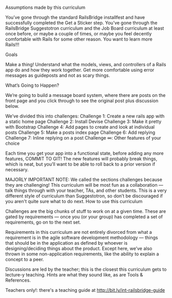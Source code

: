 Assumptions made by this curriculum

  You’ve gone through the standard RailsBridge installfest and have successfully completed the Get a Sticker step.
  You’ve gone through the RailsBridge Suggestotron curriculum and the Job Board curriculum at least once before, or maybe a couple of times, or maybe you feel decently comfortable with Rails for some other reason.
  You want to learn more Rails!!!

Goals

  Make a thing!
  Understand what the models, views, and controllers of a Rails app do and how they work together.
  Get more comfortable using error messages as guideposts and not as scary things.

What’s Going to Happen?

We’re going to build a message board system, where there are posts on the front page and you click through to see the original post plus discussion below.

We’ve divided this into challenges:
  Challenge 1: Create a new rails app with a static home page
  Challenge 2: Install Devise
  Challenge 3: Make it pretty with Bootstrap
  Challenge 4: Add pages to create and look at individual posts
  Challenge 5: Make a posts index page
  Challenge 6: Add replying
  Challenge 7: Inline replying on a post
  Challenge ∞: Other features of your choice

  Each time you get your app into a functional state, before adding any more features, COMMIT TO GIT! The new features will probably break things, which is neat, but you’ll want to be able to roll back to a prior version if necessary.

MAJORLY IMPORTANT NOTE: We called the sections challenges because they are challenging! This curriculum will be most fun as a collaboration — talk things through with your teacher, TAs, and other students. This is a very different style of curriculum than Suggestotron, so don’t be discouraged if you aren't quite sure what to do next.
How to use this curriculum

Challenges are the big chunks of stuff to work on at a given time. These are gated by requirements — once you (or your group) has completed a set of requirements, go on to the next set.

Requirements in this curriculum are not entirely divorced from what a requirement is in the agile software development methodology — things that should be in the application as defined by whoever is designing/deciding things about the product. Except here, we’ve also thrown in some non-application requirements, like the ability to explain a concept to a peer.

Discussions are led by the teacher; this is the closest this curriculum gets to lecture-y teaching.
Hints are what they sound like, as are Tools & References.

Teachers only!: there's a teaching guide at http://bit.ly/int-railsbridge-guide
